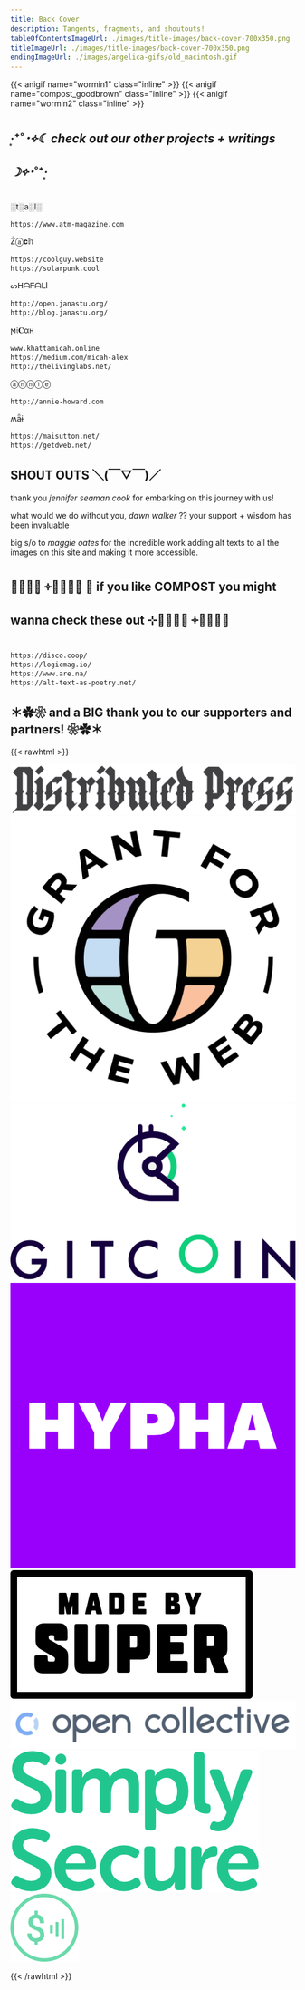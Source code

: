 ```yaml
---
title: Back Cover
description: Tangents, fragments, and shoutouts!
tableOfContentsImageUrl: ./images/title-images/back-cover-700x350.png
titleImageUrl: ./images/title-images/back-cover-700x350.png
endingImageUrl: ./images/angelica-gifs/old_macintosh.gif
---
```


{{< anigif name="wormin1" class="inline" >}} {{< anigif name="compost_goodbrown" class="inline" >}} {{< anigif name="wormin2" class="inline" >}}

## ‧͙⁺˚*･༓☾ check out our other projects + writings ☽༓･*˚⁺‧͙ 

░t░a░l░
```
https://www.atm-magazine.com
```

Żⓐ𝐜𝕙
```
https://coolguy.website
https://solarpunk.cool
```

ᔕᕼᗩᖴᗩᒪI
```
http://open.janastu.org/
http://blog.janastu.org/
```

ϻ𝔦𝐂αн
```
www.khattamicah.online
https://medium.com/micah-alex
http://thelivinglabs.net/
```

ⓐⓝⓝⓘⓔ
```
http://annie-howard.com
```

ʍǟɨ
```
https://maisutton.net/
https://getdweb.net/
```

## SHOUT OUTS ＼(￣▽￣)／

thank you _jennifer seaman cook_ for embarking on this journey with us!

what would we do without you, _dawn walker_ ?? your support + wisdom has been invaluable 

big s/o to _maggie oates_ for the incredible work adding alt texts to all the images on this site and making it more accessible.


## ༝̩̩̥͙ ༓༝̩̩̥͙ ⊹ if you like COMPOST you might wanna check these out ⊹༝̩̩̥͙ ༓༝̩̩̥͙

```
https://disco.coop/
https://logicmag.io/
https://www.are.na/
https://alt-text-as-poetry.net/
```


## ＊✿❀ and a BIG thank you to our supporters and partners! ❀✿＊
{{< rawhtml >}}

<a href="https://distributed.press" target="_blank"><img src="logo-distributedpress.png" alt="Distributed Press" /></a>
<a href="https://grantfortheweb.org" target="_blank"><img src="logo-gftw.png" alt="Grant for the Web" /></a>
<a href="https://gitcoin.co" target="_blank"><img src="logo-gitcoin.png" alt="Gitcoin" /></a>
<a href="https://hypha.coop" target="_blank"><img src="logo-hypha.png" alt="Hypha Cooperative" /></a>
<a href="https://www.madebysuper.com" target="_blank"><img src="logo-madebysuper.png" alt="Made by Super" /></a>
<a href="https://opencollective.com" target="_blank"><img src="logo-opencollective.png" alt="Open Collective" /></a>
<a href="https://simplysecure.org" target="_blank"><img src="logo-simplysecure.png" alt="Simply Secure" /></a>
<a href="https://webmonetization.org" target="_blank"><img src="logo-webmonetization.png" alt="Web Monetization" /></a>

{{< /rawhtml >}}
